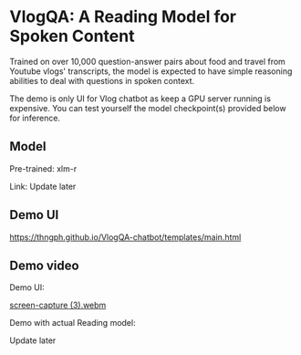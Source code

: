 # VlogQA: A Reading Model for Spoken Content

Trained on over 10,000 question-answer pairs about food and travel from Youtube vlogs' transcripts, 
the model is expected to have simple reasoning abilities to deal with questions in spoken context.

The demo is only UI for Vlog chatbot as keep a GPU server running is expensive. You can test yourself the model checkpoint(s) provided below for inference.

## Model
Pre-trained: xlm-r

Link: Update later

## Demo UI
https://thngph.github.io/VlogQA-chatbot/templates/main.html

## Demo video

Demo UI:

[screen-capture (3).webm](https://user-images.githubusercontent.com/67597758/221804220-399a372c-46d0-4b39-aa3c-4b6a37d66fa6.webm)

Demo with actual Reading model:

Update later
